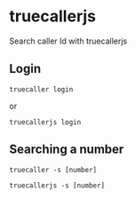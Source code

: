 # truecallerjs
Search caller Id with truecallerjs

## Login
```
truecaller login
```
or

```
truecallerjs login
```

## Searching a number

```
truecaller -s [number]
```

```
truecallerjs -s [number]
```

